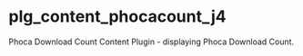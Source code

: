 # plg_content_phocacount_j4
 Phoca Download Count Content Plugin - displaying Phoca Download Count.
